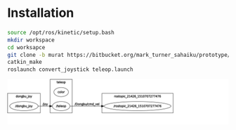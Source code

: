 # Installation

``` bash 
source /opt/ros/kinetic/setup.bash
mkdir workspace
cd worksapce
git clone -b murat https://bitbucket.org/mark_turner_sahaiku/prototype/src
catkin_make
roslaunch convert_joystick teleop.launch
```

<img src="/rosgraph.svg">

